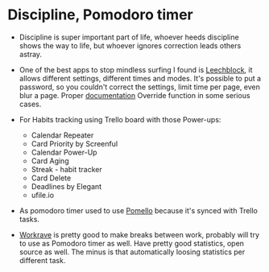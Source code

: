 # Discipline, Pomodoro timer

* Discipline is super important part of life, whoever heeds discipline shows the way to life, but whoever ignores correction leads others astray.

* One of the best apps to stop mindless surfing I found is [Leechblock](https://github.com/proginosko/LeechBlockNG), it allows different settings, different times and modes. It's possible to put a password, so you couldn't correct the settings, limit time per page, even blur a page. Proper [documentation](https://www.proginosko.com/leechblock/faq/)
Override function in some serious cases.

* For Habits tracking using Trello board with those Power-ups:
    * Calendar Repeater
    * Card Priority by Screenful
    * Calendar Power-Up
    * Card Aging
    * Streak - habit tracker
    * Card Delete
    * Deadlines by Elegant
    * ufile.io

* As pomodoro timer used to use [Pomello](https://pomelloapp.com) because it's synced with Trello tasks.
* [Workrave](https://github.com/rcaelers/workrave) is pretty good to make breaks between work, probably will try to use as Pomodoro timer as well. Have pretty good statistics, open source as well. The minus is that automatically loosing statistics per different task.
